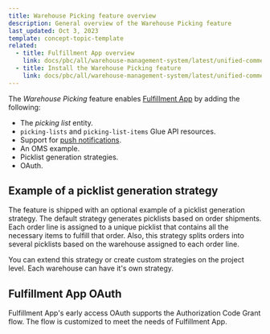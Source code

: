```yaml
---
title: Warehouse Picking feature overview
description: General overview of the Warehouse Picking feature
last_updated: Oct 3, 2023
template: concept-topic-template
related:
  - title: Fulfillment App overview
    link: docs/pbc/all/warehouse-management-system/latest/unified-commerce/fulfillment-app-overview.html
  - title: Install the Warehouse Picking feature
    link: docs/pbc/all/warehouse-management-system/latest/unified-commerce/install-and-upgrade/install-the-warehouse-picking-feature.html
---
```



The *Warehouse Picking* feature enables [Fulfillment App](/docs/pbc/all/warehouse-management-system/latest/unified-commerce/fulfillment-app-overview.html) by adding the following:

- The *picking list* entity.
- `picking-lists` and `picking-list-items` Glue API resources.
- Support for [push notifications](/docs/pbc/all/miscellaneous/latest/push-notification-feature-overview.html).
- An OMS example.
- Picklist generation strategies.
- OAuth.


## Example of a picklist generation strategy

The feature is shipped with an optional example of a picklist generation strategy. The default strategy generates picklists based on order shipments. Each order line is assigned to a unique picklist that contains all the necessary items to fulfill that order. Also, this strategy splits orders into several picklists based on the warehouse assigned to each order line.

You can extend this strategy or create custom strategies on the project level. Each warehouse can have it's own strategy.


## Fulfillment App OAuth

Fulfillment App's early access OAuth supports the Authorization Code Grant flow. The flow is customized to meet the needs of Fulfillment App.

